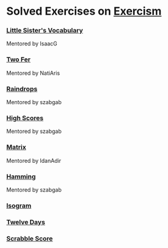 # Solved Exercises on [Exercism](https://exercism.org/dashboard)

### [Little Sister's Vocabulary](https://exercism.org/tracks/python/exercises/little-sisters-vocab/iterations)
Mentored by IsaacG

### [Two Fer](https://exercism.org/tracks/python/exercises/two-fer/iterations)
Mentored by NatiAris

### [Raindrops](https://exercism.org/tracks/python/exercises/raindrops/iterations?idx=2)
Mentored by szabgab

### [High Scores](https://exercism.org/tracks/python/exercises/high-scores/iterations)
Mentored by szabgab

### [Matrix](https://exercism.org/tracks/python/exercises/matrix/iterations)
Mentored by IdanAdir

### [Hamming](https://exercism.org/tracks/python/exercises/hamming/iterations)
Mentored by szabgab

### [Isogram](https://exercism.org/tracks/python/exercises/isogram/iterations)

### [Twelve Days](https://exercism.org/tracks/python/exercises/twelve-days/iterations)

### [Scrabble Score](https://exercism.org/tracks/python/exercises/scrabble-score/iterations)

